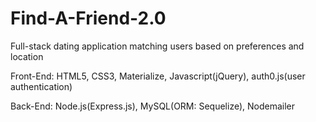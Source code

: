 # Find-A-Friend-2.0
Full-stack dating application matching users based on preferences and location 


Front-End: HTML5, CSS3, Materialize, Javascript(jQuery), auth0.js(user authentication) 

Back-End: Node.js(Express.js), MySQL(ORM: Sequelize), Nodemailer 

